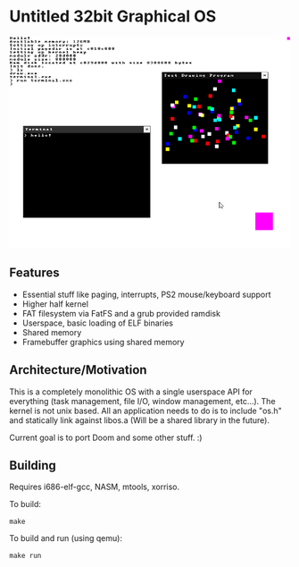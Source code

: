 # Untitled 32bit Graphical OS

![Screenshot](res/screenshot.png)

## Features

* Essential stuff like paging, interrupts, PS2 mouse/keyboard support
* Higher half kernel
* FAT filesystem via FatFS and a grub provided ramdisk
* Userspace, basic loading of ELF binaries
* Shared memory
* Framebuffer graphics using shared memory

## Architecture/Motivation

This is a completely monolithic OS with a single userspace API for everything (task management, file I/O, window management, etc...). The kernel is not unix based.
All an application needs to do is to include "os.h" and statically link against libos.a (Will be a shared library in the future).

Current goal is to port Doom and some other stuff. :)

## Building

Requires i686-elf-gcc, NASM, mtools, xorriso.

To build:
```
make
```
To build and run (using qemu):
```
make run
```
